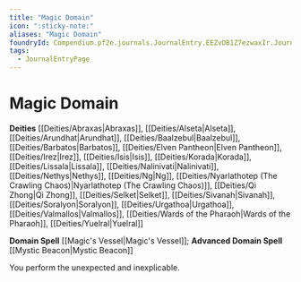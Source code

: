 ```yaml
---
title: "Magic Domain"
icon: ":sticky-note:"
aliases: "Magic Domain"
foundryId: Compendium.pf2e.journals.JournalEntry.EEZvDB1Z7ezwaxIr.JournalEntryPage.DS95vr2zmTsjsMhU
tags:
  - JournalEntryPage
---
```


# Magic Domain
**Deities** [[Deities/Abraxas|Abraxas]], [[Deities/Alseta|Alseta]], [[Deities/Arundhat|Arundhat]], [[Deities/Baalzebul|Baalzebul]], [[Deities/Barbatos|Barbatos]], [[Deities/Elven Pantheon|Elven Pantheon]], [[Deities/Irez|Irez]], [[Deities/Isis|Isis]], [[Deities/Korada|Korada]], [[Deities/Lissala|Lissala]], [[Deities/Nalinivati|Nalinivati]], [[Deities/Nethys|Nethys]], [[Deities/Ng|Ng]], [[Deities/Nyarlathotep (The Crawling Chaos)|Nyarlathotep (The Crawling Chaos)]], [[Deities/Qi Zhong|Qi Zhong]], [[Deities/Selket|Selket]], [[Deities/Sivanah|Sivanah]], [[Deities/Soralyon|Soralyon]], [[Deities/Urgathoa|Urgathoa]], [[Deities/Valmallos|Valmallos]], [[Deities/Wards of the Pharaoh|Wards of the Pharaoh]], [[Deities/Yuelral|Yuelral]]

**Domain Spell** [[Magic's Vessel|Magic's Vessel]]; **Advanced Domain Spell** [[Mystic Beacon|Mystic Beacon]]

You perform the unexpected and inexplicable.